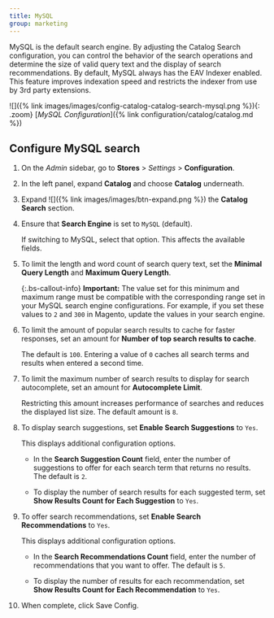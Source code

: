 ```yaml
---
title: MySQL
group: marketing
---
```


MySQL is the default search engine. By adjusting the Catalog Search configuration, you can control the behavior of the search operations and determine the size of valid query text and the display of search recommendations. By default, MySQL always has the EAV Indexer enabled. This feature improves indexation speed and restricts the indexer from use by 3rd party extensions.

![]({% link images/images/config-catalog-catalog-search-mysql.png %}){: .zoom}
[_MySQL Configuration_]({% link configuration/catalog/catalog.md %})

## Configure MySQL search

1. On the _Admin_ sidebar, go to **Stores** > _Settings_ > **Configuration**.

1. In the left panel, expand **Catalog** and choose **Catalog** underneath.

1. Expand ![]({% link images/images/btn-expand.png %}) the **Catalog Search** section.

1. Ensure that **Search Engine** is set to `MySQL` (default).

   If switching to MySQL, select that option. This affects the available fields.

1. To limit the length and word count of search query text, set the **Minimal Query Length** and **Maximum Query Length**.

    {:.bs-callout-info}
    **Important:** The value set for this minimum and maximum range must be compatible with the corresponding range set in your MySQL search engine configurations. For example, if you set these values to `2` and `300` in Magento, update the values in your search engine.

1. To limit the amount of popular search results to cache for faster responses, set an amount for **Number of top search results to cache**.

    The default is `100`. Entering a value of `0` caches all search terms and results when entered a second time.

1. To limit the maximum number of search results to display for search autocomplete, set an amount for **Autocomplete Limit**.

   Restricting this amount increases performance of searches and reduces the displayed list size. The default amount is `8`.

1. To display search suggestions, set **Enable Search Suggestions** to `Yes`.

   This displays additional configuration options.

    - In the **Search Suggestion Count** field, enter the number of suggestions to offer for each search term that returns no results. The default is `2`.

    - To display the number of search results for each suggested term, set **Show Results Count for Each Suggestion** to `Yes`.

1. To offer search recommendations, set **Enable Search Recommendations** to `Yes`.

   This displays additional configuration options.

    - In the **Search Recommendations Count** field, enter the number of recommendations that you want to offer. The default is `5`.

    - To display the number of results for each recommendation, set **Show Results Count for Each Recommendation** to `Yes`.

1. When complete, click <span class="btn">Save Config</span>.
